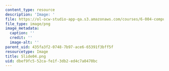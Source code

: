 ```yaml
---
content_type: resource
description: 'Image: '
file: https://ol-ocw-studio-app-qa.s3.amazonaws.com/courses/6-004-computation-structures-spring-2017/dbef9fc552cafe1f3db2ed4c7a0470bc_Slide04.png
file_type: image/png
image_metadata:
  caption: ''
  credit: ''
  image-alt: ''
parent_uid: 435fa3f2-0748-7b97-ace6-65391f3bff5f
resourcetype: Image
title: Slide04.png
uid: dbef9fc5-52ca-fe1f-3db2-ed4c7a0470bc
---
```

